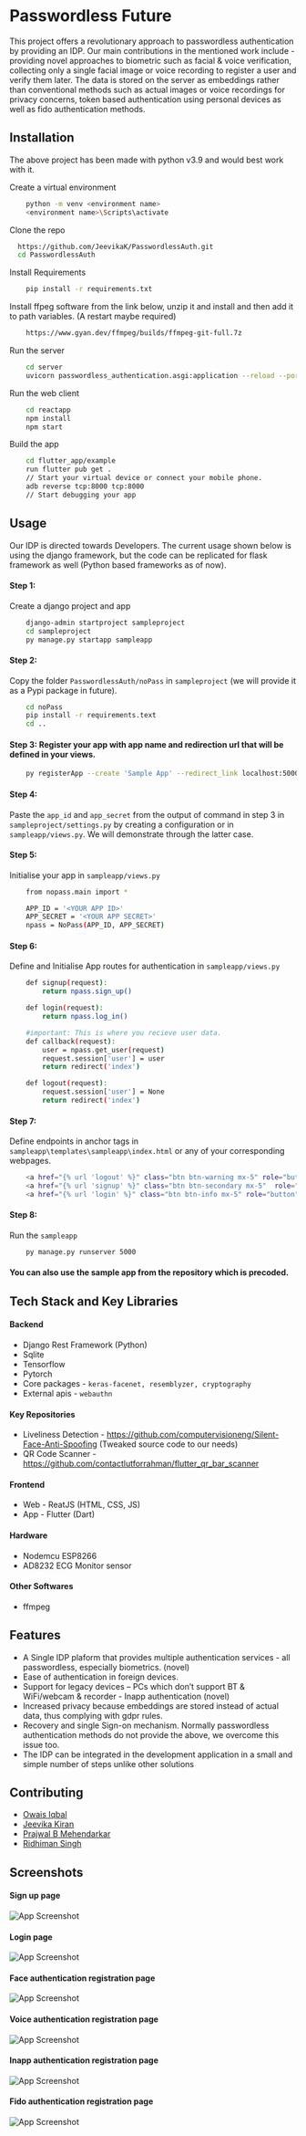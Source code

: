
# Passwordless Future 

This project offers a revolutionary approach to passwordless authentication by providing an IDP. Our main contributions in the mentioned work include - providing novel approaches to biometric such as facial & voice verification, collecting only a single facial image or voice recording to register a user and verify them later. The data is stored on the server as embeddings rather than conventional methods such as actual images or voice recordings for privacy concerns, token based authentication using personal devices as well as fido authentication methods.
## Installation

The above project has been made with python v3.9 and would best work with it.

Create a virtual environment
```bash
    python -m venv <environment name>
    <environment name>\Scripts\activate
```

Clone the repo
```bash
  https://github.com/JeevikaK/PasswordlessAuth.git
  cd PasswordlessAuth
```

Install Requirements
```bash
    pip install -r requirements.txt
```

Install ffpeg software from the link below, unzip it and install and then add it to path variables.
(A restart maybe required)
```bash
    https://www.gyan.dev/ffmpeg/builds/ffmpeg-git-full.7z
```

Run the server
```bash
    cd server
    uvicorn passwordless_authentication.asgi:application --reload --port 8000 --host localhost
```

Run the web client
```bash
    cd reactapp
    npm install 
    npm start
```

Build the app
```bash
    cd flutter_app/example
    run flutter pub get . 
    // Start your virtual device or connect your mobile phone.
    adb reverse tcp:8000 tcp:8000
    // Start debugging your app 
```



## Usage

Our IDP is directed towards Developers. The current usage shown below is using the django framework, but the code can be replicated for flask framework as well (Python based frameworks as of now).

#### Step 1: 
Create a django project and app
```bash
    django-admin startproject sampleproject
    cd sampleproject
    py manage.py startapp sampleapp
```

#### Step 2: 
Copy the folder ``PasswordlessAuth/noPass`` in ``sampleproject`` (we will provide it as a Pypi package in future). 
```bash
    cd noPass
    pip install -r requirements.text
    cd ..
```

#### Step 3: Register your app with app name and redirection url that will be defined in your views.
```bash
    py registerApp --create 'Sample App' --redirect_link localhost:5000/callback
```

#### Step 4: 
Paste the ``app_id`` and ``app_secret`` from the output of command in step 3 in ``sampleproject/settings.py`` by creating a configuration or in ``sampleapp/views.py``. We will demonstrate through the latter case.

#### Step 5: 
Initialise your app in ``sampleapp/views.py``

```bash
    from nopass.main import *

    APP_ID = '<YOUR APP ID>'
    APP_SECRET = '<YOUR APP SECRET>'
    npass = NoPass(APP_ID, APP_SECRET)
```

#### Step 6: 
Define and Initialise App routes for authentication in ``sampleapp/views.py``
```bash
    def signup(request):
        return npass.sign_up()

    def login(request):
        return npass.log_in()

    #important: This is where you recieve user data.
    def callback(request): 
        user = npass.get_user(request)
        request.session['user'] = user
        return redirect('index')

    def logout(request):
        request.session['user'] = None
        return redirect('index')
```

#### Step 7: 
Define endpoints in anchor tags in ``sampleapp\templates\sampleapp\index.html`` or any of your corresponding webpages.
```bash
    <a href="{% url 'logout' %}" class="btn btn-warning mx-5" role="button">Log out</a>
    <a href="{% url 'signup' %}" class="btn btn-secondary mx-5"  role="button">Sign up</a>
    <a href="{% url 'login' %}" class="btn btn-info mx-5" role="button" >Log in</a>
```

#### Step 8: 
Run the ``sampleapp``
```bash
    py manage.py runserver 5000
```

#### You can also use the sample app from the repository which is precoded.


## Tech Stack and Key Libraries


#### Backend
- Django Rest Framework (Python)
- Sqlite
- Tensorflow
- Pytorch
- Core packages - ``keras-facenet, resemblyzer, cryptography``
- External apis - ``webauthn ``

#### Key Repositories
- Liveliness Detection - https://github.com/computervisioneng/Silent-Face-Anti-Spoofing (Tweaked source code to our needs)
- QR Code Scanner - https://github.com/contactlutforrahman/flutter_qr_bar_scanner

#### Frontend 
- Web - ReatJS (HTML, CSS, JS)
- App - Flutter (Dart)

#### Hardware 
- Nodemcu ESP8266
- AD8232 ECG Monitor sensor

#### Other Softwares 
- ffmpeg


## Features

- A Single IDP plaform that provides multiple authentication     services - all passwordless, especially biometrics. (novel)
- Ease of authentication in foreign devices.
- Support for legacy devices – PCs which don’t support BT & WiFi/webcam & recorder - Inapp authentication (novel)
- Increased privacy because embeddings are stored instead of actual data, thus complying with gdpr rules.
- Recovery and single Sign-on mechanism. Normally passwordless authentication methods do not provide the above, we overcome this issue too.
- The IDP can be integrated in the development application in a small and simple number of steps unlike other solutions


## Contributing

* [Owais Iqbal](https://github.com/Shades-en)
* [Jeevika Kiran](https://github.com/JeevikaK)
* [Prajwal B Mehendarkar](https://github.com/Prajwal-2002)
* [Ridhiman Singh]()


## Screenshots

#### Sign up page
![App Screenshot](https://drive.google.com/uc?export=view&id=1CZpwOUMIN7oGbGRPc7EHcN70tNhTCgQq)

#### Login page
![App Screenshot](https://drive.google.com/uc?export=view&id=1Zo_1sustw90gDTO1w1dj4U5LV9ENCqpN)

#### Face authentication registration page
![App Screenshot](https://drive.google.com/uc?export=view&id=1Tp1D9wU-GZsj8Ld46Lm968XKk-yr2yls)

#### Voice authentication registration page
![App Screenshot](https://drive.google.com/uc?export=view&id=1CN6zZurARq34xnkW1QdsAfyk7gkegTZg)

#### Inapp authentication registration page
![App Screenshot](https://drive.google.com/uc?export=view&id=13ti_nYRYzooBpNUqd8iSGzh8R-2dDe2p)

#### Fido authentication registration page
![App Screenshot](https://drive.google.com/uc?export=view&id=1EnnpbvmlbJag2A8C84BIbSoMKhx3TQbh)
